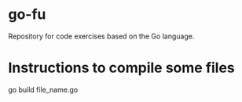 # go-fu

Repository for code exercises based on the Go language.

# Instructions to compile some files

go build file_name.go
